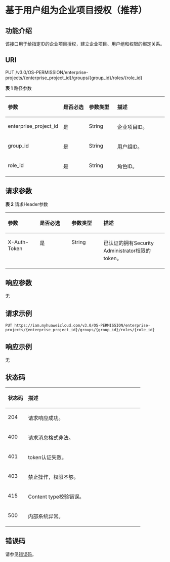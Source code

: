 # 基于用户组为企业项目授权（推荐）<a name="iam_02_0520"></a>

## 功能介绍<a name="section1152411411526"></a>

该接口用于给指定ID的企业项目授权，建立企业项目、用户组和权限的绑定关系。

## URI<a name="section1152519414529"></a>

PUT /v3.0/OS-PERMISSION/enterprise-projects/\{enterprise\_project\_id\}/groups/\{group\_id\}/roles/\{role\_id\}

**表 1**  路径参数

<a name="table65251041105217"></a>
<table><thead align="left"><tr id="row757134110525"><th class="cellrowborder" valign="top" width="20%" id="mcps1.2.5.1.1"><p id="p4571124165214"><a name="p4571124165214"></a><a name="p4571124165214"></a>参数</p>
</th>
<th class="cellrowborder" valign="top" width="20%" id="mcps1.2.5.1.2"><p id="p11571194105211"><a name="p11571194105211"></a><a name="p11571194105211"></a>是否必选</p>
</th>
<th class="cellrowborder" valign="top" width="20%" id="mcps1.2.5.1.3"><p id="p257154117529"><a name="p257154117529"></a><a name="p257154117529"></a>参数类型</p>
</th>
<th class="cellrowborder" valign="top" width="40%" id="mcps1.2.5.1.4"><p id="p5571124145218"><a name="p5571124145218"></a><a name="p5571124145218"></a>描述</p>
</th>
</tr>
</thead>
<tbody><tr id="row65711841115210"><td class="cellrowborder" valign="top" width="20%" headers="mcps1.2.5.1.1 "><p id="p11571154155212"><a name="p11571154155212"></a><a name="p11571154155212"></a>enterprise_project_id</p>
</td>
<td class="cellrowborder" valign="top" width="20%" headers="mcps1.2.5.1.2 "><p id="p1857174115217"><a name="p1857174115217"></a><a name="p1857174115217"></a>是</p>
</td>
<td class="cellrowborder" valign="top" width="20%" headers="mcps1.2.5.1.3 "><p id="p16571134185210"><a name="p16571134185210"></a><a name="p16571134185210"></a>String</p>
</td>
<td class="cellrowborder" valign="top" width="40%" headers="mcps1.2.5.1.4 "><p id="p4571114125216"><a name="p4571114125216"></a><a name="p4571114125216"></a>企业项目ID。</p>
</td>
</tr>
<tr id="row357115417529"><td class="cellrowborder" valign="top" width="20%" headers="mcps1.2.5.1.1 "><p id="p14571184118528"><a name="p14571184118528"></a><a name="p14571184118528"></a>group_id</p>
</td>
<td class="cellrowborder" valign="top" width="20%" headers="mcps1.2.5.1.2 "><p id="p15571341145216"><a name="p15571341145216"></a><a name="p15571341145216"></a>是</p>
</td>
<td class="cellrowborder" valign="top" width="20%" headers="mcps1.2.5.1.3 "><p id="p19571184115526"><a name="p19571184115526"></a><a name="p19571184115526"></a>String</p>
</td>
<td class="cellrowborder" valign="top" width="40%" headers="mcps1.2.5.1.4 "><p id="p19571741175218"><a name="p19571741175218"></a><a name="p19571741175218"></a>用户组ID。</p>
</td>
</tr>
<tr id="row857116418525"><td class="cellrowborder" valign="top" width="20%" headers="mcps1.2.5.1.1 "><p id="p35710414524"><a name="p35710414524"></a><a name="p35710414524"></a>role_id</p>
</td>
<td class="cellrowborder" valign="top" width="20%" headers="mcps1.2.5.1.2 "><p id="p3571134125218"><a name="p3571134125218"></a><a name="p3571134125218"></a>是</p>
</td>
<td class="cellrowborder" valign="top" width="20%" headers="mcps1.2.5.1.3 "><p id="p1957174117525"><a name="p1957174117525"></a><a name="p1957174117525"></a>String</p>
</td>
<td class="cellrowborder" valign="top" width="40%" headers="mcps1.2.5.1.4 "><p id="p05711541135216"><a name="p05711541135216"></a><a name="p05711541135216"></a>角色ID。</p>
</td>
</tr>
</tbody>
</table>

## 请求参数<a name="section352914195220"></a>

**表 2**  请求Header参数

<a name="table15529204185211"></a>
<table><thead align="left"><tr id="row205711641145215"><th class="cellrowborder" valign="top" width="20%" id="mcps1.2.5.1.1"><p id="p13571144135211"><a name="p13571144135211"></a><a name="p13571144135211"></a>参数</p>
</th>
<th class="cellrowborder" valign="top" width="20%" id="mcps1.2.5.1.2"><p id="p1357154185213"><a name="p1357154185213"></a><a name="p1357154185213"></a>是否必选</p>
</th>
<th class="cellrowborder" valign="top" width="20%" id="mcps1.2.5.1.3"><p id="p257119417521"><a name="p257119417521"></a><a name="p257119417521"></a>参数类型</p>
</th>
<th class="cellrowborder" valign="top" width="40%" id="mcps1.2.5.1.4"><p id="p105713418528"><a name="p105713418528"></a><a name="p105713418528"></a>描述</p>
</th>
</tr>
</thead>
<tbody><tr id="row757174155210"><td class="cellrowborder" valign="top" width="20%" headers="mcps1.2.5.1.1 "><p id="p1457154175220"><a name="p1457154175220"></a><a name="p1457154175220"></a>X-Auth-Token</p>
</td>
<td class="cellrowborder" valign="top" width="20%" headers="mcps1.2.5.1.2 "><p id="p05711841185214"><a name="p05711841185214"></a><a name="p05711841185214"></a>是</p>
</td>
<td class="cellrowborder" valign="top" width="20%" headers="mcps1.2.5.1.3 "><p id="p157112414526"><a name="p157112414526"></a><a name="p157112414526"></a>String</p>
</td>
<td class="cellrowborder" valign="top" width="40%" headers="mcps1.2.5.1.4 "><p id="p55420632111736"><a name="p55420632111736"></a><a name="p55420632111736"></a>已认证的拥有Security Administrator权限的token。</p>
</td>
</tr>
</tbody>
</table>

## 响应参数<a name="section75312041105214"></a>

无

## 请求示例<a name="section1153124135214"></a>

```
PUT https://iam.myhuaweicloud.com/v3.0/OS-PERMISSION/enterprise-projects/{enterprise_project_id}/groups/{group_id}/roles/{role_id}
```

## 响应示例<a name="section18532194118528"></a>

无

## 状态码<a name="section1153410412527"></a>

<a name="table18534174116528"></a>
<table><thead align="left"><tr id="row9572194165210"><th class="cellrowborder" valign="top" width="15%" id="mcps1.1.3.1.1"><p id="p18572184185218"><a name="p18572184185218"></a><a name="p18572184185218"></a>状态码</p>
</th>
<th class="cellrowborder" valign="top" width="85%" id="mcps1.1.3.1.2"><p id="p457220416520"><a name="p457220416520"></a><a name="p457220416520"></a>描述</p>
</th>
</tr>
</thead>
<tbody><tr id="row20572641125216"><td class="cellrowborder" valign="top" width="15%" headers="mcps1.1.3.1.1 "><p id="p4572841185219"><a name="p4572841185219"></a><a name="p4572841185219"></a>204</p>
</td>
<td class="cellrowborder" valign="top" width="85%" headers="mcps1.1.3.1.2 "><p id="p12572184115527"><a name="p12572184115527"></a><a name="p12572184115527"></a>请求响应成功。</p>
</td>
</tr>
<tr id="row1957224165214"><td class="cellrowborder" valign="top" width="15%" headers="mcps1.1.3.1.1 "><p id="p16572241165212"><a name="p16572241165212"></a><a name="p16572241165212"></a>400</p>
</td>
<td class="cellrowborder" valign="top" width="85%" headers="mcps1.1.3.1.2 "><p id="p10572134116527"><a name="p10572134116527"></a><a name="p10572134116527"></a>请求消息格式非法。</p>
</td>
</tr>
<tr id="row15726413525"><td class="cellrowborder" valign="top" width="15%" headers="mcps1.1.3.1.1 "><p id="p2572124118525"><a name="p2572124118525"></a><a name="p2572124118525"></a>401</p>
</td>
<td class="cellrowborder" valign="top" width="85%" headers="mcps1.1.3.1.2 "><p id="p1757217413523"><a name="p1757217413523"></a><a name="p1757217413523"></a>token认证失败。</p>
</td>
</tr>
<tr id="row19572124114527"><td class="cellrowborder" valign="top" width="15%" headers="mcps1.1.3.1.1 "><p id="p19572641105217"><a name="p19572641105217"></a><a name="p19572641105217"></a>403</p>
</td>
<td class="cellrowborder" valign="top" width="85%" headers="mcps1.1.3.1.2 "><p id="p55721541165213"><a name="p55721541165213"></a><a name="p55721541165213"></a>禁止操作，权限不够。</p>
</td>
</tr>
<tr id="row1160331513340"><td class="cellrowborder" valign="top" width="15%" headers="mcps1.1.3.1.1 "><p id="p167251316322"><a name="p167251316322"></a><a name="p167251316322"></a>415</p>
</td>
<td class="cellrowborder" valign="top" width="85%" headers="mcps1.1.3.1.2 "><p id="p472518163214"><a name="p472518163214"></a><a name="p472518163214"></a>Content type校验错误。</p>
</td>
</tr>
<tr id="row65721041185212"><td class="cellrowborder" valign="top" width="15%" headers="mcps1.1.3.1.1 "><p id="p20664637163311"><a name="p20664637163311"></a><a name="p20664637163311"></a>500</p>
</td>
<td class="cellrowborder" valign="top" width="85%" headers="mcps1.1.3.1.2 "><p id="p1664737113312"><a name="p1664737113312"></a><a name="p1664737113312"></a>内部系统异常。</p>
</td>
</tr>
</tbody>
</table>

## 错误码<a name="section12537104118526"></a>

请参见[错误码](错误码.md)。

